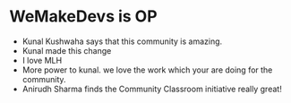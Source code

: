 # WeMakeDevs is OP

- Kunal Kushwaha says that this community is amazing.
- Kunal made this change
- I love MLH
- More power to kunal.  we love the work which your are doing for the community.
- Anirudh Sharma finds the Community Classroom initiative really great!
